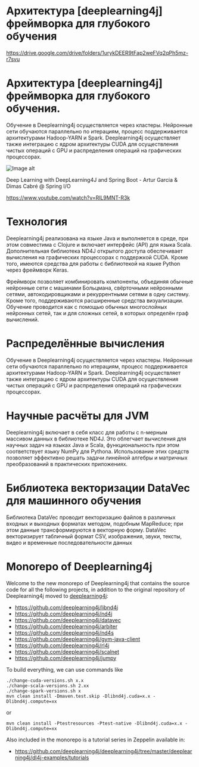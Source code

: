 # Архитектура [deeplearning4j]  фреймворка для глубокого обучения
https://drive.google.com/drive/folders/1urykDEER9tFap2weFVq2qPh5mz-r7svu

# Архитектура [deeplearning4j] фреймворка для глубокого обучения. 
Обучение в Deeplearning4j осуществляется через кластеры. Нейронные сети обучаются параллельно по итерациям, процесс поддерживается архитектурами Hadoop-YARN и Spark. Deeplearning4j осуществляет также интеграцию с ядром архитектуры CUDA для осуществления чистых операций с GPU и распределения операций на графических процессорах.

![Image alt](https://i2.wp.com/mesutpiskin.com/blog/wp-content/uploads/2017/09/dl4j-eco-tr.jpg.jpg)

Deep Learning with DeepLearning4J and Spring Boot - Artur Garcia & Dimas Cabré @ Spring I/O 

https://www.youtube.com/watch?v=RlL9MNT-R3k

# Технология
Deeplearning4j реализована на языке Java и выполняется в среде, при этом совместима с Clojure и включает интерфейс (API) для языка Scala. Дополнительная библиотека ND4J открытого доступа обеспечивает вычисления на графических процессорах с поддержкой CUDA. Кроме того, имеются средства для работы с библиотекой на языке Python через фреймворк Keras.

Фреймворк позволяет комбинировать компоненты, объединяя обычные нейронные сети с машинами Больцмана, свёрточными нейронными сетями, автокодировщиками и рекуррентными сетями в одну систему. Кроме того, поддерживаются расширенные средства визуализации. Обучение проводится как с помощью обычных многослойных нейронных сетей, так и для сложных сетей, в которых определён граф вычислений.

# Распределённые вычисления
Обучение в Deeplearning4j осуществляется через кластеры. Нейронные сети обучаются параллельно по итерациям, процесс поддерживается архитектурами Hadoop-YARN и Spark. Deeplearning4j осуществляет также интеграцию с ядром архитектуры CUDA для осуществления чистых операций с GPU и распределения операций на графических процессорах.

# Научные расчёты для JVM
Deeplearning4j включает в себя класс для работы с n-мерным массивом данных в библиотеке ND4J. Это облегчает вычисления для научных задач на языках Java и Scala, функциональность при этом соответствует языку NumPy для Pythonа. Использование этих средств позволяет эффективно решать задачи линейной алгебры и матричных преобразований в практических приложениях.

# Библиотека векторизации DataVec для машинного обучения
Библиотека DataVec проводит векторизацию файлов в различных входных и выходных форматах методом, подобным MapReduce; при этом данные трансформируются в векторную форму. DataVec векторизирует табличный формат CSV, изображения, звуки, тексты, видео и временные последовательности данных

# Monorepo of Deeplearning4j

Welcome to the new monorepo of Deeplearning4j that contains the source code for all the following projects, in addition to the original repository of Deeplearning4j moved to [deeplearning4j](deeplearning4j):

 * https://github.com/deeplearning4j/libnd4j
 * https://github.com/deeplearning4j/nd4j
 * https://github.com/deeplearning4j/datavec
 * https://github.com/deeplearning4j/arbiter
 * https://github.com/deeplearning4j/nd4s
 * https://github.com/deeplearning4j/gym-java-client
 * https://github.com/deeplearning4j/rl4j
 * https://github.com/deeplearning4j/scalnet
 * https://github.com/deeplearning4j/jumpy

To build everything, we can use commands like
```
./change-cuda-versions.sh x.x
./change-scala-versions.sh 2.xx
./change-spark-versions.sh x
mvn clean install -Dmaven.test.skip -Dlibnd4j.cuda=x.x -Dlibnd4j.compute=xx
```
or
```
mvn clean install -Ptestresources -Ptest-native -Dlibnd4j.cuda=x.x -Dlibnd4j.compute=xx
```
Also included in the monorepo is a tutorial series in Zeppelin available in:
 * https://github.com/deeplearning4j/deeplearning4j/tree/master/deeplearning4j/dl4j-examples/tutorials
